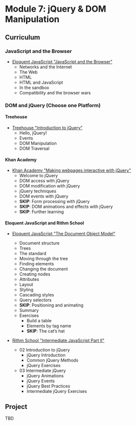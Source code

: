 # Module 7: jQuery & DOM Manipulation

## Curriculum

  ### JavaScript and the Browser

  - [Eloquent JavaScript "JavaScript and the Browser"](http://eloquentjavascript.net/12_browser.html)
    - Networks and the Internet
    - The Web
    - HTML
    - HTML and JavaScript
    - In the sandbox
    - Compatibility and the browser wars

  ### DOM and jQuery (Choose one Platform)

  #### Treehouse
  - [Treehouse "Introduction to jQuery"](https://teamtreehouse.com/library/introduction-to-jquery)
	  - Hello, jQuery!
	  - Events
	  - DOM Manipulation
	  - DOM Traversal

  #### Khan Academy
  - [Khan Academy "Making webpages interactive with jQuery"](https://www.khanacademy.org/computing/computer-programming/html-js-jquery)
    - Welcome to jQuery
    - DOM access with jQuery
    - DOM modification with jQuery
    - jQuery techniques
    - DOM events with jQuery
    - __SKIP__: Form processing with jQuery
    - __SKIP__: DOM animations and effects with jQuery
    - __SKIP__: Further learning

  #### Eloquent JavaScript and Rithm School
  - [Eloquent JavaScript "The Document Object Model"](http://eloquentjavascript.net/13_dom.html)
    - Document structure
    - Trees
    - The standard
    - Moving through the tree
    - Finding elements
    - Changing the document
    - Creating nodes
    - Attributes
    - Layout
    - Styling
    - Cascading styles
    - Query selectors
    - __SKIP__: Positioning and animating
    - Summary
    - Exercises
      - Build a table
      - Elements by tag name
      - __SKIP__: The cat’s hat

  - [Rithm School "Intermediate JavaScript Part II"](https://www.rithmschool.com/courses/intermediate-javascript-part-2/)
    - 02 Introduction to jQuery
      - jQuery Introduction
      - Common jQuery Methods
      - jQuery Exercises
    - 03 Intermediate jQuery
      - jQuery Animations
      - jQuery Events
      - jQuery Best Practices
      - Intermediate jQuery Exercises

## Project

TBD